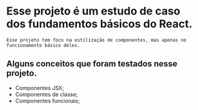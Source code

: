 # Esse projeto é um estudo de caso dos fundamentos básicos do React.
 `Esse projeto tem foco na estilização de componentes, mas apenas no funcionamento básico deles.`

## Alguns conceitos que foram testados nesse projeto.
 - Componentes JSX;
 - Componentes de classe;
 - Componentes funcionais;



